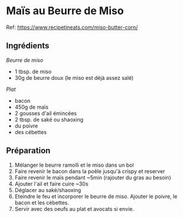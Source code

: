 # Maïs au Beurre de Miso

Ref: https://www.recipetineats.com/miso-butter-corn/

## Ingrédients

*Beurre de miso*

* 1 tbsp. de miso
* 30g de beurre doux (le miso est déjà assez salé)

*Plat*

* bacon
* 450g de maïs
* 2 gousses d'ail émincées
* 2 tbsp. de saké ou shaoxing
* du poivre
* des cébettes

## Préparation

1. Mélanger le beurre ramolli et le miso dans un bol
2. Faire revenir le bacon dans la poêle jusqu'à crispy et reserver
3. Faire revenir le maïs pendant ~5min (rajouter du gras au besoin)
4. Ajouter l'ail et faire cuire ~30s
5. Déglacer au saké/shaoxing
6. Eteindre le feu et incorporer le beurre de miso. Ajouter le poivre, le bacon et les cébettes.
7. Servir avec des oeufs au plat et avocats si envie.
